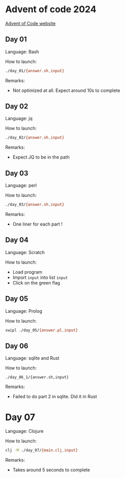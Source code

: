# Advent of code 2024
[Advent of Code website](https://adventofcode.com)

## Day 01
Language: Bash

How to launch:
```sh
./day_01/{answer.sh,input}
```

Remarks:
* Not optimized at all. Expect around 10s to complete

## Day 02
Language: jq

How to launch:
```sh
./day_02/{answer.sh,input}
```

Remarks:
* Expect JQ to be in the path

## Day 03
Language: perl

How to launch:
```sh
./day_03/{answer.sh,input}
```

Remarks:
* One liner for each part !

## Day 04
Language: Scratch

How to launch:
* Load program
* Import `input` into list `input`
* Click on the green flag

## Day 05
Language: Prolog

How to launch:
```sh
swipl ./day_05/{answer.pl,input}
```

## Day 06
Language: sqlite and Rust

How to launch:
```
./day_06_1/{answer.sh,input}
```

Remarks:
* Failed to do part 2 in sqlite. Did it in Rust

# Day 07
Language: Clojure

How to launch:
```sh
clj -M ./day_07/{main.clj,input}
```

Remarks:
* Takes around 5 seconds to complete
